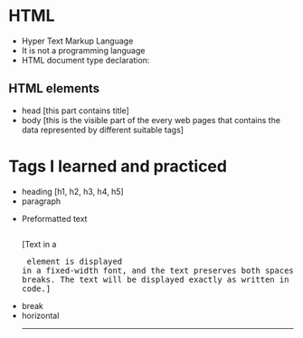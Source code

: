 # HTML

- Hyper Text Markup Language
- It is not a programming language
- HTML document type declaration: <!DOCTYPE html>

## HTML elements

- head [this part contains title]
- body [this is the visible part of the every web pages that contains the data represented by different suitable tags]

# Tags I learned and practiced

- heading [h1, h2, h3, h4, h5]
- paragraph <p></p>
- Preformatted text <pre></pre> [Text in a <pre> element is displayed in a fixed-width font, and the text preserves both spaces and line breaks. The text will be displayed exactly as written in the HTML source code.]
- break <br>
- horizontal <hr>
